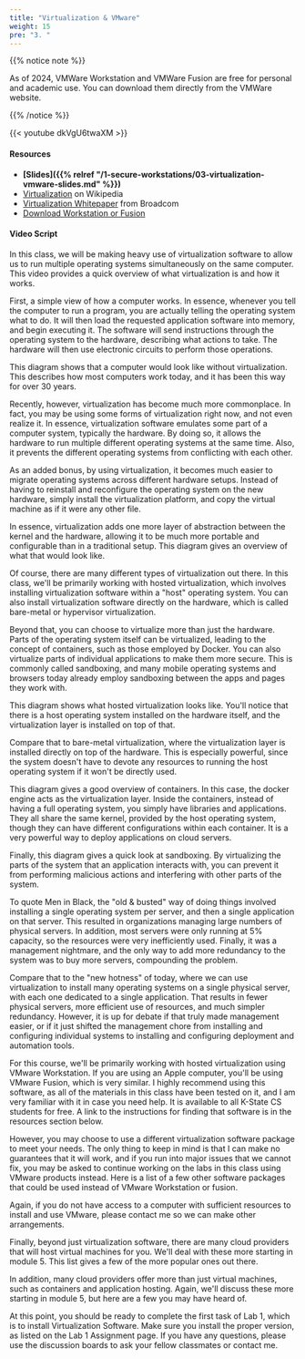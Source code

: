 ```yaml
---
title: "Virtualization & VMware"
weight: 15
pre: "3. "
---
```


{{% notice note %}}

As of 2024, VMWare Workstation and VMWare Fusion are free for personal and academic use. You can download them directly from the VMWare website.

{{% /notice %}}

{{< youtube dkVgU6twaXM >}}

#### Resources

* **[Slides]({{% relref "/1-secure-workstations/03-virtualization-vmware-slides.md"  %}})**
* [Virtualization](https://en.wikipedia.org/wiki/Virtualization) on Wikipedia
* [Virtualization Whitepaper](https://docs.broadcom.com/doc/12358179) from Broadcom
* [Download Workstation or Fusion](https://support.broadcom.com/group/ecx/free-downloads)

#### Video Script

In this class, we will be making heavy use of virtualization software to allow us to run multiple operating systems simultaneously on the same computer. This video provides a quick overview of what virtualization is and how it works.

First, a simple view of how a computer works. In essence, whenever you tell the computer to run a program, you are actually telling the operating system what to do. It will then load the requested application software into memory, and begin executing it. The software will send instructions through the operating system to the hardware, describing what actions to take. The hardware will then use electronic circuits to perform those operations.

This diagram shows that a computer would look like without virtualization. This describes how most computers work today, and it has been this way for over 30 years.

Recently, however, virtualization has become much more commonplace. In fact, you may be using some forms of virtualization right now, and not even realize it. In essence, virtualization software emulates some part of a computer system, typically the hardware. By doing so, it allows the hardware to run multiple different operating systems at the same time. Also, it prevents the different operating systems from conflicting with each other.

As an added bonus, by using virtualization, it becomes much easier to migrate operating systems across different hardware setups. Instead of having to reinstall and reconfigure the operating system on the new hardware, simply install the virtualization platform, and copy the virtual machine as if it were any other file.

In essence, virtualization adds one more layer of abstraction between the kernel and the hardware, allowing it to be much more portable and configurable than in a traditional setup. This diagram gives an overview of what that would look like.

Of course, there are many different types of virtualization out there. In this class, we'll be primarily working with hosted virtualization, which involves installing virtualization software within a "host" operating system. You can also install virtualization software directly on the hardware, which is called bare-metal or hypervisor virtualization.

Beyond that, you can choose to virtualize more than just the hardware. Parts of the operating system itself can be virtualized, leading to the concept of containers, such as those employed by Docker. You can also virtualize parts of individual applications to make them more secure. This is commonly called sandboxing, and many mobile operating systems and browsers today already employ sandboxing between the apps and pages they work with.

This diagram shows what hosted virtualization looks like. You'll notice that there is a host operating system installed on the hardware itself, and the virtualization layer is installed on top of that.

Compare that to bare-metal virtualization, where the virtualization layer is installed directly on top of the hardware. This is especially powerful, since the system doesn't have to devote any resources to running the host operating system if it won't be directly used.

This diagram gives a good overview of containers. In this case, the docker engine acts as the virtualization layer. Inside the containers, instead of having a full operating system, you simply have libraries and applications. They all share the same kernel, provided by the host operating system, though they can have different configurations within each container. It is a very powerful way to deploy applications on cloud servers.

Finally, this diagram gives a quick look at sandboxing. By virtualizing the parts of the system that an application interacts with, you can prevent it from performing malicious actions and interfering with other parts of the system.

To quote Men in Black, the "old & busted" way of doing things involved installing a single operating system per server, and then a single application on that server. This resulted in organizations managing large numbers of physical servers. In addition, most servers were only running at 5% capacity, so the resources were very inefficiently used. Finally, it was a management nightmare, and the only way to add more redundancy to the system was to buy more servers, compounding the problem.

Compare that to the "new hotness" of today, where we can use virtualization to install many operating systems on a single physical server, with each one dedicated to a single application. That results in fewer physical servers, more efficient use of resources, and much simpler redundancy. However, it is up for debate if that truly made management easier, or if it just shifted the management chore from installing and configuring individual systems to installing and configuring deployment and automation tools.

For this course, we'll be primarily working with hosted virtualization using VMware Workstation. If you are using an Apple computer, you'll be using VMware Fusion, which is very similar. I highly recommend using this software, as all of the materials in this class have been tested on it, and I am very familiar with it in case you need help. It is available to all K-State CS students for free. A link to the instructions for finding that software is in the resources section below.

However, you may choose to use a different virtualization software package to meet your needs. The only thing to keep in mind is that I can make no guarantees that it will work, and if you run into major issues that we cannot fix, you may be asked to continue working on the labs in this class using VMware products instead. Here is a list of a few other software packages that could be used instead of VMware Workstation or fusion.

Again, if you do not have access to a computer with sufficient resources to install and use VMware, please contact me so we can make other arrangements.

Finally, beyond just virtualization software, there are many cloud providers that will host virtual machines for you. We'll deal with these more starting in module 5. This list gives a few of the more popular ones out there.

In addition, many cloud providers offer more than just virtual machines, such as containers and application hosting. Again, we'll discuss these more starting in module 5, but here are a few you may have heard of.

At this point, you should be ready to complete the first task of Lab 1, which is to install Virtualization Software. Make sure you install the proper version, as listed on the Lab 1 Assignment page. If you have any questions, please use the discussion boards to ask your fellow classmates or contact me.
